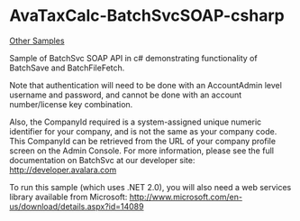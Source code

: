 AvaTaxCalc-BatchSvcSOAP-csharp
==============================
[Other Samples](http://developer.avalara.com/avatax/sample-code)

Sample of BatchSvc SOAP API in c# demonstrating functionality of BatchSave and BatchFileFetch.

Note that authentication will need to be done with an AccountAdmin level username and password, and cannot be done with
an account number/license key combination.

Also, the CompanyId required is a system-assigned unique numeric identifier for your company, and is not the same as your company code. This CompanyId can be retrieved from the URL of your company profile screen on the Admin Console. For more information, please see the full documentation on BatchSvc at our developer site: http://developer.avalara.com

To run this sample (which uses .NET 2.0), you will also need a web services library available from Microsoft:
http://www.microsoft.com/en-us/download/details.aspx?id=14089
